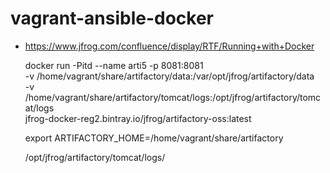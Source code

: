 # vagrant-ansible-docker

- https://www.jfrog.com/confluence/display/RTF/Running+with+Docker


	docker run -Pitd --name arti5 -p 8081:8081 \
	-v /home/vagrant/share/artifactory/data:/var/opt/jfrog/artifactory/data \
	-v /home/vagrant/share/artifactory/tomcat/logs:/opt/jfrog/artifactory/tomcat/logs \
	jfrog-docker-reg2.bintray.io/jfrog/artifactory-oss:latest

	export ARTIFACTORY_HOME=/home/vagrant/share/artifactory


	/opt/jfrog/artifactory/tomcat/logs/